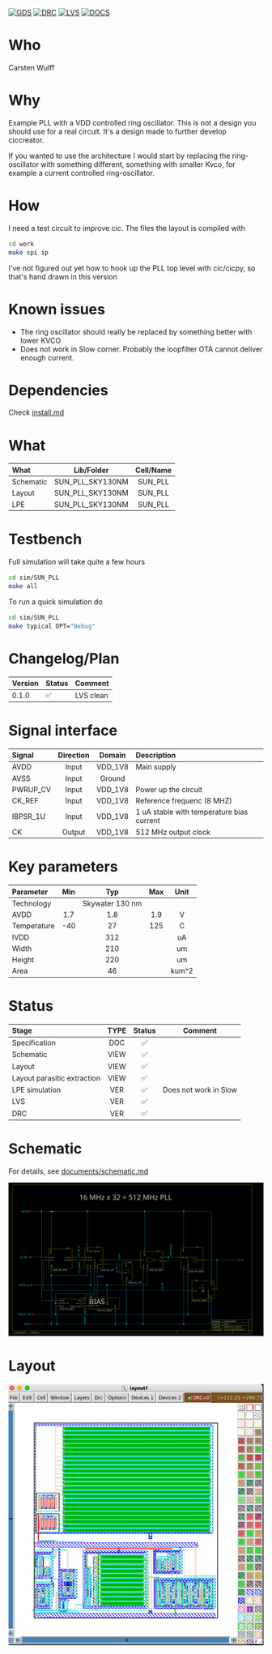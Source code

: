 

[![GDS](../../actions/workflows/gds.yaml/badge.svg)](../../actions/workflows/gds.yaml)
[![DRC](../../actions/workflows/drc.yaml/badge.svg)](../../actions/workflows/drc.yaml)
[![LVS](../../actions/workflows/lvslpe.yaml/badge.svg)](../../actions/workflows/lvs.yaml)
[![DOCS](../../actions/workflows/docs.yaml/badge.svg)](../../actions/workflows/docs.yaml)

# Who
Carsten Wulff

# Why
 Example PLL with a VDD controlled ring oscillator. This is not a design you
 should use for a real circuit. It's a design made to further develop
 ciccreator.
 
 If you wanted to use the architecture I would start by replacing the
 ring-oscillator with something different, something with smaller Kvco, for
 example a current controlled ring-oscillator.

# How
 I need a test circuit to improve cic. The files the layout is compiled with 
 
 ```bash
 cd work
 make spi ip 
 ```
 
 I've not figured out yet how to hook up the PLL top level with cic/cicpy, so 
 that's hand drawn in this version 
 
# Known issues
 
 - The ring oscillator should really be replaced by something better with lower KVCO
 - Does not work in Slow corner. Probably the loopfilter OTA cannot deliver
   enough current.
   
# Dependencies

Check [install.md](install.md)


# What

| What            | Lib/Folder       | Cell/Name |
| :-              | :-:              | :-:       |
| Schematic       | SUN_PLL_SKY130NM | SUN_PLL |
| Layout          | SUN_PLL_SKY130NM | SUN_PLL |
| LPE             | SUN_PLL_SKY130NM | SUN_PLL |


# Testbench

Full simulation will take quite a few hours 

``` bash
cd sim/SUN_PLL
make all 
```

To run a quick simulation do 

``` bash
cd sim/SUN_PLL
make typical OPT="Debug"
```


# Changelog/Plan
| Version | Status | Comment|
| :-| :-| :-|
|0.1.0 | :white_check_mark: | LVS clean |


# Signal interface
| Signal   | Direction | Domain  | Description                               |
|:---------|:---------:|:-------:|:------------------------------------------|
| AVDD     | Input     | VDD_1V8 | Main supply                               |
| AVSS     | Input     | Ground  |                                           |
| PWRUP_CV | Input     | VDD_1V8 | Power up the circuit                      |
| CK_REF   | Input     | VDD_1V8 | Reference frequenc (8 MHZ)                |
| IBPSR_1U | Input     | VDD_1V8 | 1 uA stable with temperature bias current |
| CK       | Output    | VDD_1V8 | 512 MHz output clock                      |


# Key parameters
| Parameter   | Min | Typ             | Max | Unit  |
|:------------|:---:|:---------------:|:---:|:-----:|
| Technology  |     | Skywater 130 nm |     |       |
| AVDD        | 1.7 | 1.8             | 1.9 | V     |
| Temperature | -40 | 27              | 125 | C     |
| IVDD        |     | 312             |     | uA    |
| Width       |     | 210             |     | um    |
| Height      |     | 220             |     | um    |
| Area        |     | 46              |     | kum^2 |




# Status

| Stage                       | TYPE | Status             | Comment               |
|:----------------------------|:----:|:------------------:|:---------------------:|
| Specification               | DOC  | :white_check_mark: |                       |
| Schematic                   | VIEW | :white_check_mark: |                       |
| Layout                      | VIEW | :white_check_mark: |                       |
| Layout parasitic extraction | VIEW | :white_check_mark: |                       |
| LPE simulation              | VER  | :white_check_mark: | Does not work in Slow |
| LVS                         | VER  | :white_check_mark:                |                       |
| DRC                         | VER  | :white_check_mark:                |                       |


# Schematic

For details, see [documents/schematic.md](documents/schematic.md)

![](schematic.svg)

# Layout

![](layout.png)
